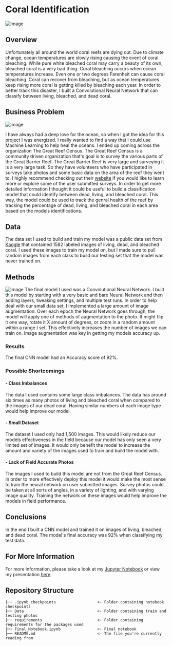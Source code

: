# Coral Identification
![image](https://user-images.githubusercontent.com/82346896/144655954-1b581ac6-36bd-42ba-930f-f77d527d2adb.png)
## Overview

Unfortunately all around the world coral reefs are dying out. Due to climate change, ocean temperatures are slowly rising causing the event of coral bleaching. While pure white bleached coral may carry a beauty of its own, bleached coral is a very bad thing. Coral bleaching occurs when ocean temperatures increase. Even one or two degrees Farenheit can cause coral bleaching. Coral can recover from bleaching, but as ocean temperatures keep rising more coral is getting killed by bleaching each year. In order to better track this disaster, I built a Convolutional Neural Network that can classify between living, bleached, and dead coral.

## Business Problem
![image](https://user-images.githubusercontent.com/82346896/144662657-66a63520-7e46-437b-afb1-402d2cdbe6a1.png)

I have always had a deep love for the ocean, so when I got the idea for this project I was energized. I really wanted to find a way that I could use Machine Learning to help heal the oceans. I ended up coming across the organization The Great Reef Census. The Great Reef Census is a community driven organization that's goal is to survey the various parts of the Great Barrier Reef. The Great Barrier Reef is very large and surveying it is a very large task. So they have volunteers who have participated in surveys take photos and some basic data on the area of the reef they went to. I highly recommend checking out their [website](https://greatreefcensus.org) if you would like to learn more or explore some of the user submitted surveys. In order to get more detailed information I thought it could be useful to build a classification model that could identify between dead, living, and bleached coral. This way, the model could be used to track the genral health of the reef by tracking the percentage of dead, living, and bleached coral in each area based on the models identifications.

## Data

The data set I used to build and train my model was a public data set from [Kaggle](https://www.kaggle.com/sonainjamil/bhd-corals) that contained 1582 labeled images of living, dead, and bleached coral. I used these images to train my model on, but I made sure to pull random images from each class to build our testing set that the model was never trained on. 
## Methods

![image](https://user-images.githubusercontent.com/82346896/144683954-62a8087d-5c4c-43b3-a5ec-fa18f6352d5c.png)
The final model I used was a Convolutional Neural Network. I built this model by starting with a very basic and bare Neural Network and then adding layers, tweaking settings, and multiple test runs. In order to help deal with our small data set, I implemented a large amount of image augmentation. Over each epoch the Neural Network goes through, the model will apply one of methods of augmentation to the photo. It might flip it one way, rotate it X amount of degrees, or zoom in a random amount within a range I set. This effectively increases the number of images we can train on. Image augmentation was key in getting my models accuracy up.

### Results

The final CNN model had an Accuracy score of 92%.

### Possible Shortcomings
#### - Class Imbalances
The data I used contains some large class imbalances. The data has around six times as many photos of living and bleached coral when compared to the images of our dead coral. Having similar numbers of each image type would help improve our model.

#### - Small Dataset
The dataset I used only had 1,500 images. This would likely reduce our models effectiveness in the field because our model has only seen a very limited set of images. It would only benefit the model to increase the amount and variety of the images used to train and build the model with.

#### - Lack of Field Accurate Photos
The images I used to build this model are not from the Great Reef Census. In order to more effectively deploy this model it would make the most sense to train the neural network on user submitted images. Survey photos could be taken at all sorts of angles, in a variety of lighting, and with varying image quality. Training the network on these images would help improve the models in field performance.

## Conclusions

In the end I built a CNN model and trained it on images of living, bleached, and dead coral. The model's final accuracy was 92% when classifying my test data. 
## For More Information
For more information, please take a look at my [Jupyter Notebook](https://github.com/jared9857/capstone-coral-identification/blob/main/Final_Notebook.ipynb) or view my presentation [here](https://docs.google.com/presentation/d/1rVIYAAEjp_cCWFrBVkbMVZ-ao1IbtQNFVID03p0tCKw/edit?usp=sharing).
## Repository Structure

```
├── .ipynb_checkpoints                  <- Folder containing notebook checkpoints
├── Data                                <- Folder containing train and testing photos 
├── requirements                        <- Folder containing requirements for the packages used 
├── Final_Notebook.ipynb                <- Final notebook
├── README.md                           <- The file you're currently reading from
```
